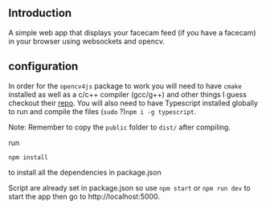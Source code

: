 ## Introduction

A simple web app that displays your facecam feed (if you have a facecam) in your browser using websockets and opencv.


## configuration

In order for the `opencv4js` package to work you will need to have `cmake` installed as well as a c/c++ compiler (gcc/g++) and other things I guess checkout their [repo](https://github.com/justadudewhohacks/opencv4nodejs).
You will also need to have Typescript installed globally to run and compile the files  (`sudo` ?)`npm i -g typescript`.

Note: Remember to copy the `public` folder to `dist/` after compiling.

run
```
npm install
```
to install all the dependencies in package.json

Script are already set in package.json so use `npm start` or `npm run dev` to start the app then go to http://localhost:5000.